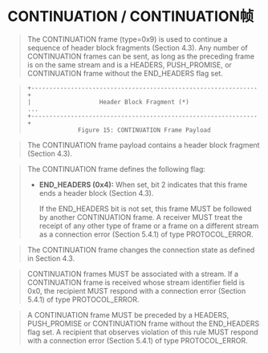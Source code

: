 # CONTINUATION / CONTINUATION帧
> The CONTINUATION frame (type=0x9) is used to continue a sequence of header block fragments (Section 4.3). Any number of CONTINUATION frames can be sent, as long as the preceding frame is on the same stream and is a HEADERS, PUSH\_PROMISE, or CONTINUATION frame without the END_HEADERS flag set.

> ```
> +---------------------------------------------------------------+
> |                   Header Block Fragment (*)                 ...
> +---------------------------------------------------------------+
> 				Figure 15: CONTINUATION Frame Payload
> ```

> The CONTINUATION frame payload contains a header block fragment (Section 4.3).

> The CONTINUATION frame defines the following flag:
> 
> * **END_HEADERS (0x4):** When set, bit 2 indicates that this frame ends a header block (Section 4.3).
> 
> 	If the END\_HEADERS bit is not set, this frame MUST be followed by another CONTINUATION frame. A receiver MUST treat the receipt of any other type of frame or a frame on a different stream as a connection error (Section 5.4.1) of type PROTOCOL\_ERROR.

> The CONTINUATION frame changes the connection state as defined in Section 4.3.

> CONTINUATION frames MUST be associated with a stream. If a CONTINUATION frame is received whose stream identifier field is 0x0, the recipient MUST respond with a connection error (Section 5.4.1) of type PROTOCOL_ERROR.

> A CONTINUATION frame MUST be preceded by a HEADERS, PUSH\_PROMISE or CONTINUATION frame without the END\_HEADERS flag set. A recipient that observes violation of this rule MUST respond with a connection error (Section 5.4.1) of type PROTOCOL\_ERROR.